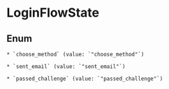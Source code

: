 
# LoginFlowState

## Enum


    * `choose_method` (value: `"choose_method"`)

    * `sent_email` (value: `"sent_email"`)

    * `passed_challenge` (value: `"passed_challenge"`)



